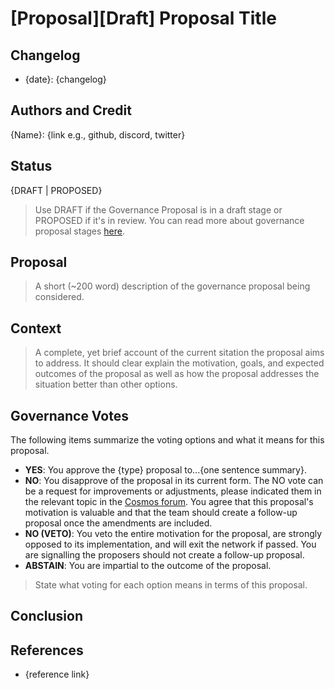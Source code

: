 # [Proposal][Draft] Proposal Title

## Changelog

- {date}: {changelog}

## Authors and Credit 

{Name}: {link e.g., github, discord, twitter}

## Status 

{DRAFT | PROPOSED}

> Use DRAFT if the Governance Proposal is in a draft stage or PROPOSED if it's in review. You can read more about governance proposal stages [here](../best-practices.md).

## Proposal

> A short (~200 word) description of the governance proposal being considered.

## Context

> A complete, yet brief account of the current sitation the proposal aims to address. It should clear explain the motivation, goals, and expected outcomes of the proposal as well as how the proposal addresses the situation better than other options. 

## Governance Votes

The following items summarize the voting options and what it means for this proposal.

- **YES**: You approve the {type} proposal to...{one sentence summary}. 
- **NO**: You disapprove of the proposal in its current form. The NO vote can be a request for improvements or adjustments, please indicated them in the relevant topic in the [Cosmos forum](https://forum.cosmos.network/). You agree that this proposal's motivation is valuable and that the team should create a follow-up proposal once the amendments are included.
- **NO (VETO)**: You veto the entire motivation for the proposal, are strongly opposed to its implementation, and will exit the network if passed. You are signalling the proposers should not create a follow-up proposal.
- **ABSTAIN**: You are impartial to the outcome of the proposal.

> State what voting for each option means in terms of this proposal.

## Conclusion



## References

- {reference link}
